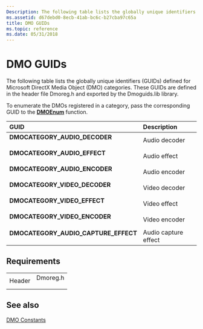 ```yaml
---
Description: The following table lists the globally unique identifiers (GUIDs) defined for Microsoft DirectX Media Object (DMO) categories. These GUIDs are defined in the header file Dmoreg.h and exported by the Dmoguids.lib library.
ms.assetid: d67debd0-8ecb-41ab-bc6c-b27cba97c65a
title: DMO GUIDs
ms.topic: reference
ms.date: 05/31/2018
---
```


# DMO GUIDs

The following table lists the globally unique identifiers (GUIDs) defined for Microsoft DirectX Media Object (DMO) categories. These GUIDs are defined in the header file Dmoreg.h and exported by the Dmoguids.lib library.

To enumerate the DMOs registered in a category, pass the corresponding GUID to the [**DMOEnum**](/windows/desktop/api/Dmoreg/nf-dmoreg-dmoenum) function.



| GUID                                                                                                                                                                                                                     | Description                     |
|:-------------------------------------------------------------------------------------------------------------------------------------------------------------------------------------------------------------------------|:--------------------------------|
| <span id="DMOCATEGORY_AUDIO_DECODER"></span><span id="dmocategory_audio_decoder"></span><dl> <dt>**DMOCATEGORY\_AUDIO\_DECODER**</dt> </dl>                       | Audio decoder<br/>        |
| <span id="DMOCATEGORY_AUDIO_EFFECT"></span><span id="dmocategory_audio_effect"></span><dl> <dt>**DMOCATEGORY\_AUDIO\_EFFECT**</dt> </dl>                          | Audio effect<br/>         |
| <span id="DMOCATEGORY_AUDIO_ENCODER"></span><span id="dmocategory_audio_encoder"></span><dl> <dt>**DMOCATEGORY\_AUDIO\_ENCODER**</dt> </dl>                       | Audio encoder<br/>        |
| <span id="DMOCATEGORY_VIDEO_DECODER"></span><span id="dmocategory_video_decoder"></span><dl> <dt>**DMOCATEGORY\_VIDEO\_DECODER**</dt> </dl>                       | Video decoder<br/>        |
| <span id="DMOCATEGORY_VIDEO_EFFECT"></span><span id="dmocategory_video_effect"></span><dl> <dt>**DMOCATEGORY\_VIDEO\_EFFECT**</dt> </dl>                          | Video effect<br/>         |
| <span id="DMOCATEGORY_VIDEO_ENCODER"></span><span id="dmocategory_video_encoder"></span><dl> <dt>**DMOCATEGORY\_VIDEO\_ENCODER**</dt> </dl>                       | Video encoder<br/>        |
| <span id="DMOCATEGORY_AUDIO_CAPTURE_EFFECT"></span><span id="dmocategory_audio_capture_effect"></span><dl> <dt>**DMOCATEGORY\_AUDIO\_CAPTURE\_EFFECT**</dt> </dl> | Audio capture effect<br/> |



## Requirements



|                   |                                                                                     |
|-------------------|-------------------------------------------------------------------------------------|
| Header<br/> | <dl> <dt>Dmoreg.h</dt> </dl> |



## See also

<dl> <dt>

[DMO Constants](dmo-constants.md)
</dt> </dl>

 

 




